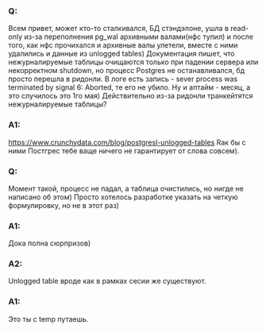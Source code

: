 ### Q:

Всем привет, может кто-то сталкивался, БД стэндэлоне, ушла в read-only из-за переполнения pg_wal архивными валами(нфс тупил) и после того, как нфс прочихался и архивные валы улетели, вместе с ними удалились и данные из unlogged tables) Документация пишет, что нежурналируемые таблицы очищаются только при падении сервера или некорректном shutdown, но процесс Postgres не останавливался, бд просто перешла в ридонли. 
В логе есть запись - sever process was terminated by signal 6: Aborted, те его не убило. Ну и аптайм - месяц, а это случилось это 1го мая)
Действительно из-за ридонли транкейтятся нежурналируемые таблицы?

### A1:

https://www.crunchydata.com/blog/postgresl-unlogged-tables Rак бы с ними Постгрес тебе ваще ничего не гарантирует от слова совсем).

### Q:

Момент такой, процесс не падал, а таблица очистились, но нигде не написано об этом) Просто хотелось разработке указать на четкую формулировку, но не в этот раз)

### A1:

Дока полна сюрпризов)

### A2:

Unlogged table вроде как в рамках сесии же существуют.

### A1:

Это ты с temp путаешь.
